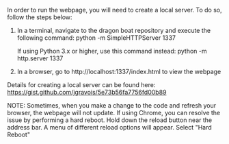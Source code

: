 In order to run the webpage, you will need to create a local server. To do so, follow the steps below:
1. In a terminal, navigate to the dragon boat repository and execute the following command:
    python -m SimpleHTTPServer 1337

    If using Python 3.x or higher, use this command instead:
    python -m http.server 1337

2. In a browser, go to http://localhost:1337/index.html to view the webpage

Details for creating a local server can be found here: https://gist.github.com/jgravois/5e73b56fa7756fd00b89

NOTE: Sometimes, when you make a change to the code and refresh your browser, the webpage will not update. If using Chrome, you can resolve the issue by performing a hard reboot. Hold down the reload button near the address bar. A menu of different reload options will appear. Select "Hard Reboot" 